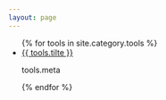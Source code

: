 ```yaml
---
layout: page
---
```

<ul>
    {% for tools in site.category.tools %}
        <li>
            <a href="">{{ tools.tilte }}</a>
            <p>tools.meta</p>
        </li>
    {% endfor %}
</ul>